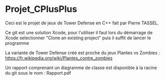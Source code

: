 # Projet_CPlusPlus
Ceci est le projet de jeux de Tower Defense en C++ fait par Pierre TASSEL.

Ce git est une solution Xcode, pour l'utiliser il faut lors du démarrage de Xcode selectionner "Clone an existing project" puis il suffit de lancer le programme

La variante de Tower Defense créé est proche du jeux Plantes vs Zombies : https://fr.wikipedia.org/wiki/Plantes_contre_zombies

Un rapport comprenant un diagramme de classe est disponible à la racine du git sous le nom : Rapport.pdf
